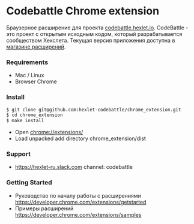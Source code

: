 # Codebattle Chrome extension

Браузерное расширение для проекта [codebattle.hexlet.io](https://codebattle.hexlet.io).
CodeBattle - это проект с открытым исходным кодом, который разрабатывается сообществом Хекслета.
Текущая версия приложения доступна в [магазине расширений](https://chrome.google.com/webstore/detail/codebattle-web-extension/embfhnfkfobkdohleknckodkmhgmpdli).

### Requirements

- Mac / Linux
- Browser Chrome

### Install

```bash
$ git clone git@github.com:hexlet-codebattle/chrome_extension.git
$ cd chrome_extension
$ make install
```
- Open <chrome://extensions/>
- Load unpacked add directory chrome_extension/dist


### Support

- <https://hexlet-ru.slack.com> channel: codebattle


### Getting Started 

- Руководство по началу работы с расширениями <https://developer.chrome.com/extensions/getstarted> 
- Примеры расширений <https://developer.chrome.com/extensions/samples>


